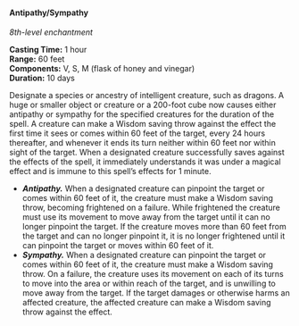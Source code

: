 #### Antipathy/Sympathy
<!-- markdownlint-disable link-image-reference-definitions -->
[_metadata_:spell_name]:- "Antipathy/Sympathy"
[_metadata_:spell_level]:- "8"
[_metadata_:spell_school]:- "enchantment"
[_metadata_:ritual]:- "false"
[_metadata_:casting_time_amount]:- "1"
[_metadata_:casting_time_unit]:- "hour"
[_metadata_:target]:- "A huge or smaller object or creature, or a 200-foot cube"
[_metadata_:range]:- "60 feet"
[_metadata_:components_verbal]:- "true"
[_metadata_:components_somatic]:- "true"
[_metadata_:components_material]:- "true"
[_metadata_:components_material_description]:- "flask of honey and vinegar"
[_metadata_:duration]:- "10 days"
[_metadata_:concentration]:- "false"
[_metadata_:saving_throw]:- "Wisdom"
[_metadata_:saving_throw_success]:- "avoids_effect, ends_effect"
[_metadata_:compared_to_wotc_srd_5.1]:- "mechanics_same_wording_different"
[_metadata_:compared_to_a5e_srd]:- "mechanics_same_wording_different"
<!-- markdownlint-disable-next-line no-emphasis-as-heading -->
_8th-level enchantment_

**Casting Time:** 1 hour \
**Range:** 60 feet \
**Components:** V, S, M (flask of honey and vinegar) \
**Duration:** 10 days

Designate a species or ancestry of intelligent creature, such as dragons.
A huge or smaller object or creature or a 200-foot cube now causes either antipathy or sympathy for the specified creatures for the duration of the spell.
A creature can make a Wisdom saving throw against the effect the first time it sees or comes within 60 feet of the target, every 24 hours thereafter, and whenever it ends its turn neither within 60 feet nor within sight of the target.
When a designated creature successfully saves against the effects of the spell, it immediately understands it was under a magical effect and is immune to this spell’s effects for 1 minute.

- **_Antipathy._**
  When a designated creature can pinpoint the target or comes within 60 feet of it, the creature must make a Wisdom saving throw, becoming frightened on a failure.
  While frightened the creature must use its movement to move away from the target until it can no longer pinpoint the target.
  If the creature moves more than 60 feet from the target and can no longer pinpoint it, it is no longer frightened until it can pinpoint the target or moves within 60 feet of it.
- **_Sympathy._**
  When a designated creature can pinpoint the target or comes within 60 feet of it, the creature must make a Wisdom saving throw.
  On a failure, the creature uses its movement on each of its turns to move into the area or within reach of the target, and is unwilling to move away from the target.
  If the target damages or otherwise harms an affected creature, the affected creature can make a Wisdom saving throw against the effect.
